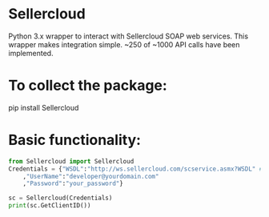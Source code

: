 # Sellercloud
Python 3.x wrapper to interact with Sellercloud SOAP web services.  This wrapper makes integration simple.  ~250 of ~1000 API calls have been implemented.

# To collect the package:

pip install Sellercloud

# Basic functionality:

```python
from Sellercloud import Sellercloud
Credentials = {"WSDL":"http://ws.sellercloud.com/scservice.asmx?WSDL" # Replace this with your WSDL
	,"UserName":"developer@yourdomain.com"
	,"Password":"your_password"}

sc = Sellercloud(Credentials)
print(sc.GetClientID())
```
  
